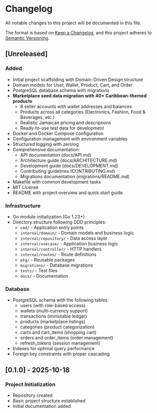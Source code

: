 # Changelog

All notable changes to this project will be documented in this file.

The format is based on [Keep a Changelog](https://keepachangelog.com/en/1.0.0/),
and this project adheres to [Semantic Versioning](https://semver.org/spec/v2.0.0.html).

## [Unreleased]

### Added
- Initial project scaffolding with Domain-Driven Design structure
- Domain models for User, Wallet, Product, Cart, and Order
- PostgreSQL database schema with migrations
- **Marketplace seed data migration with 40+ Caribbean-themed products**
  - 8 seller accounts with wallet addresses and balances
  - Products across all categories (Electronics, Fashion, Food & Beverages, etc.)
  - Realistic Jamaican pricing and descriptions
  - Ready-to-use test data for development
- Docker and Docker Compose configuration
- Configuration management with environment variables
- Structured logging with zerolog
- Comprehensive documentation:
  - API documentation (docs/API.md)
  - Architecture guide (docs/ARCHITECTURE.md)
  - Development guide (docs/DEVELOPMENT.md)
  - Contributing guidelines (CONTRIBUTING.md)
  - Migrations documentation (migrations/README.md)
- Makefile with common development tasks
- MIT License
- README with project overview and quick start guide

### Infrastructure
- Go module initialization (Go 1.23+)
- Directory structure following DDD principles:
  - `cmd/` - Application entry points
  - `internal/domain/` - Domain models and business logic
  - `internal/repository/` - Data access layer
  - `internal/usecase/` - Application business logic
  - `internal/controller/` - HTTP handlers
  - `internal/routes/` - Route definitions
  - `pkg/` - Reusable packages
  - `migrations/` - Database migrations
  - `tests/` - Test files
  - `docs/` - Documentation

### Database
- PostgreSQL schema with the following tables:
  - users (with role-based access)
  - wallets (multi-currency support)
  - transactions (immutable ledger)
  - products (marketplace listings)
  - categories (product categorization)
  - carts and cart_items (shopping cart)
  - orders and order_items (order management)
  - refresh_tokens (session management)
- Indexes for optimal query performance
- Foreign key constraints with proper cascading

## [0.1.0] - 2025-10-18

### Project Initialization
- Repository created
- Basic project structure established
- Initial documentation added
